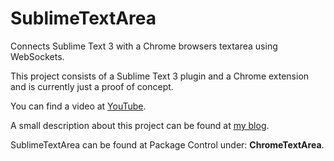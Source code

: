 SublimeTextArea
===============

Connects Sublime Text 3 with a Chrome browsers textarea using WebSockets.

This project consists of a Sublime Text 3 plugin and a Chrome extension and is currently just a proof of concept.

You can find a video at [YouTube](http://www.youtube.com/watch?v=zffEqq2J-mM&feature=share).

A small description about this project can be found at [my blog](http://cacodaemon.de/index.php?id=59).

SublimeTextArea can be found at Package Control under: **ChromeTextArea**.
